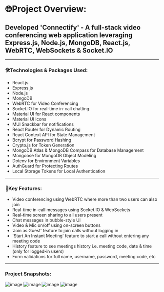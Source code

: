 # 🌐Project Overview:

## Developed 'Connectify' - A full-stack video conferencing web application leveraging  Express.js, Node.js, MongoDB, React.js, WebRTC, WebSockets & Socket.IO

***


### 🛠️Technologies & Packages Used:
- React.js
- Express.js
- Node.js
- MongoDB
- WebRTC for Video Conferencing
- Socket.IO for real-time in-call chatting
- Material UI for React components
- Material UI Icons
- MUI Snackbar for notifications
- React Router for Dynamic Routing
- React Context API for State Management 
- Bcrypt for Password Hashing
- Crypto.js for Token Generation
- MongoDB Atlas & MongoDB Compass for Database Management
- Mongoose for MongoDB Object Modeling 
- Dotenv for Environment Variables
- AuthGuard for Protecting Routes
- Local Storage Tokens for Local Authentication

---

### 🌟Key Features:
- Video conferencing using WebRTC where more than two users can also join
- Real-time in-call messages using Socket.IO & WebSockets
- Real-time screen sharing to all users present
- Chat messages in bubble-style UI
- Video & Mic on/off using on-screen buttons
- 'Join as Guest' feature to join calls without logging in
- 'Start An Instant Meeting' feature to start a call without entering any meeting code
- History feature to see meetings history i.e. meeting code, date & time (only for logged-in users)
- Form validations for full name, username, password, meeting code, etc

---

### Project Snapshots:

![image](https://github.com/user-attachments/assets/f67adafd-1238-445a-98ef-61d90265ffc7)
![image](https://github.com/user-attachments/assets/8de6adc2-7fc3-4a35-86da-a0042c947daf)
![image](https://github.com/user-attachments/assets/c1bcd4d2-4c75-47b1-88f8-8eba73c800d3)
![image](https://github.com/user-attachments/assets/3f463a5b-f284-4b91-aab7-ec6ce52cf75c)




